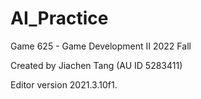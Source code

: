 # AI_Practice

Game 625 - Game Development II
2022 Fall



Created by Jiachen Tang (AU ID 5283411)

Editor version 2021.3.10f1.
